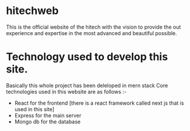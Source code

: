 <h1>
    hitechweb
</h1>
<p>
    This is the official website of the hitech with the vision to provide the 
    out experience and expertise in the most advanced and beautiful possible.
</p>
<h1>
    Technology used to develop this site.
</h1>
<p>
    Basically this whole project has been deleloped in mern stack
    Core technologies used in this website are as follows :-
    <ul>
        <li>
            React for the frontend [there is a react framework called next js that is used in this site]
        </li>
        <li>
            Express for the main server
        </li>
        <li>
            Mongo db for the database
        </li>
    </ul>
</p>
